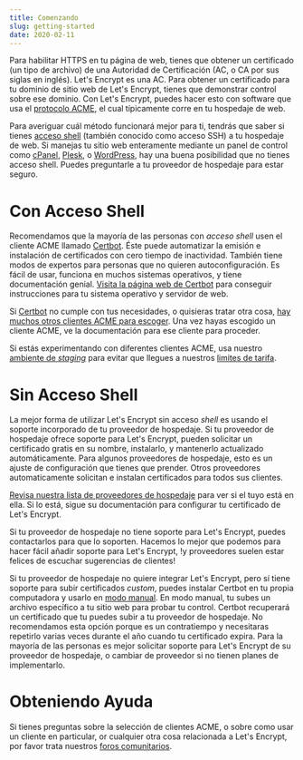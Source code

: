 ```yaml
---
title: Comenzando
slug: getting-started
date: 2020-02-11
---
```


Para habilitar HTTPS en tu página de web, tienes que obtener un certificado (un tipo de archivo) de una Autoridad de Certificación (AC, o CA por sus siglas en inglés). Let's Encrypt es una AC. Para obtener un certificado para tu dominio de sitio web de Let's Encrypt, tienes que demonstrar control sobre ese dominio. Con Let's Encrypt, puedes hacer esto con software que usa el [protocolo ACME](https://tools.ietf.org/html/rfc8555), el cual típicamente corre en tu hospedaje de web.

Para averiguar cuál método funcionará mejor para ti, tendrás que saber si tienes [acceso shell](https://en.wikipedia.org/wiki/Shell_account) (también conocido como acceso SSH) a tu hospedaje de web. Si manejas tu sitio web enteramente mediante un panel de control como [cPanel](https://cpanel.net/), [Plesk](https://www.plesk.com/), o [WordPress](https://wordpress.org/), hay una buena posibilidad que no tienes acceso shell. Puedes preguntarle a tu proveedor de hospedaje para estar seguro.

# Con Acceso Shell

Recomendamos que la mayoría de las personas con *acceso shell* usen el cliente ACME llamado [Certbot](https://certbot.eff.org/ "Certbot"). Éste puede automatizar la emisión e instalación de certificados con cero tiempo de inactividad. También tiene modos de expertos para personas que no quieren autoconfiguración. Es fácil de usar, funciona en muchos sistemas operativos, y tiene documentación genial. [Visita la página web de Certbot](https://certbot.eff.org/ "Certbot") para conseguir instrucciones para tu sistema operativo y servidor de web.

Si [Certbot](https://certbot.eff.org/ "Certbot") no cumple con tus necesidades, o quisieras tratar otra cosa, [hay muchos otros clientes ACME para escoger](/docs/client-options).  Una vez hayas escogido un cliente ACME, ve la documentación para ese cliente para proceder.

Si estás experimentando con diferentes clientes ACME, usa nuestro [ambiente de *staging*](/docs/staging-environment) para evitar que llegues a nuestros [limites de tarifa](/docs/rate-limits).

# Sin Acceso Shell

La mejor forma de utilizar Let's Encrypt sin acceso *shell* es usando el soporte incorporado de tu proveedor de hospedaje. Si tu proveedor de hospedaje ofrece soporte para Let's Encrypt, pueden solicitar un certificado gratis en su nombre, instalarlo, y mantenerlo actualizado automáticamente. Para algunos proveedores de hospedaje, esto es un ajuste de configuración que tienes que prender. Otros proveedores automaticamente solicitan e instalan certificados para todos sus clientes.

[Revisa nuestra lista de proveedores de hospedaje](https://community.letsencrypt.org/t/web-hosting-who-support-lets-encrypt/6920) para ver si el tuyo está en ella. Si lo está, sigue su documentación para configurar tu certificado de Let's Encrypt.

Si tu proveedor de hospedaje no tiene soporte para Let's Encrypt, puedes contactarlos para que lo soporten. Hacemos lo mejor que podemos para hacer fácil añadir soporte para Let's Encrypt, !y proveedores suelen estar felices de escuchar sugerencias de clientes!

Si tu proveedor de hospedaje no quiere integrar Let's Encrypt, pero sí tiene soporte para subir certificados *custom*, puedes instalar Certbot en tu propia computadora y usarlo en [modo manual](https://certbot.eff.org/docs/using.html#manual). En modo manual, tu subes un archivo específico a tu sitio web para probar tu control. Certbot recuperará un certificado que tu puedes subir a tu proveedor de hospedaje. No recomendamos esta opción porque es un contratiempo y necesitaras repetirlo varias veces durante el año cuando tu certificado expira. Para la mayoría de las personas es mejor solicitar soporte para Let's Encrypt de su proveedor de hospedaje, o cambiar de proveedor si no tienen planes de implementarlo.

# Obteniendo Ayuda

Si tienes preguntas sobre la selección de clientes ACME, o sobre como usar un cliente en particular, or cualquier otra cosa relacionada a Let's Encrypt, por favor trata nuestros [foros comunitarios](https://community.letsencrypt.org/).
